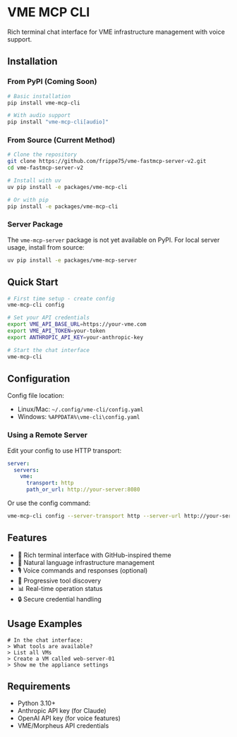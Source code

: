 # VME MCP CLI

Rich terminal chat interface for VME infrastructure management with voice support.

## Installation

### From PyPI (Coming Soon)

```bash
# Basic installation
pip install vme-mcp-cli

# With audio support
pip install "vme-mcp-cli[audio]"
```

### From Source (Current Method)

```bash
# Clone the repository
git clone https://github.com/frippe75/vme-fastmcp-server-v2.git
cd vme-fastmcp-server-v2

# Install with uv
uv pip install -e packages/vme-mcp-cli

# Or with pip
pip install -e packages/vme-mcp-cli
```

### Server Package

The `vme-mcp-server` package is not yet available on PyPI. For local server usage, install from source:

```bash
uv pip install -e packages/vme-mcp-server
```

## Quick Start

```bash
# First time setup - create config
vme-mcp-cli config

# Set your API credentials
export VME_API_BASE_URL=https://your-vme.com
export VME_API_TOKEN=your-token
export ANTHROPIC_API_KEY=your-anthropic-key

# Start the chat interface
vme-mcp-cli
```

## Configuration

Config file location:
- Linux/Mac: `~/.config/vme-cli/config.yaml`
- Windows: `%APPDATA%\vme-cli\config.yaml`

### Using a Remote Server

Edit your config to use HTTP transport:

```yaml
server:
  servers:
    vme:
      transport: http
      path_or_url: http://your-server:8080
```

Or use the config command:
```bash
vme-mcp-cli config --server-transport http --server-url http://your-server:8080
```

## Features

- 🎨 Rich terminal interface with GitHub-inspired theme
- 💬 Natural language infrastructure management
- 🎙️ Voice commands and responses (optional)
- 🔧 Progressive tool discovery
- 📊 Real-time operation status
- 🔒 Secure credential handling

## Usage Examples

```
# In the chat interface:
> What tools are available?
> List all VMs
> Create a VM called web-server-01
> Show me the appliance settings
```

## Requirements

- Python 3.10+
- Anthropic API key (for Claude)
- OpenAI API key (for voice features)
- VME/Morpheus API credentials